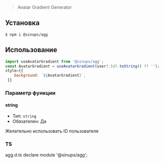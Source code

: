 > Avatar Gradient Generator

## Установка

```
$ npm i @sinups/agg
```

## Использование

```js
import useAvatarGradient from '@sinups/agg';
const AvatarGradient = useAvatarGradient(user?.Id?.toString() ?? '');
style={{
    background: `${AvatarGradient}`,
 }}
```
### Параметр функции

#### string

- Тип: `string`
- Обязателен: Да

Желательно использовать ID пользователя

### TS
agg.d.ts
declare module '@sinups/agg';
